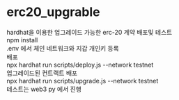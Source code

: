 # erc20_upgrable
hardhat을 이용한 업그레이드 가능한 erc-20 계약 배포및 테스트 <br>
npm install <br>
.env 에서 체인 네트워크와 지갑 개인키 등록 <br>
배포 <br>
npx hardhat run scripts/deploy.js --network testnet <br>
업그레이드된 컨트랙트 배포 <br>
npx hardhat run scripts/upgrade.js --network testnet <br>
테스트는 web3 py 에서 진행

